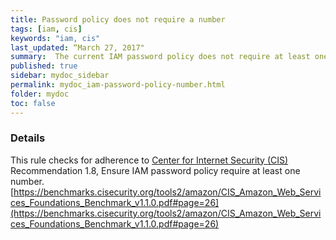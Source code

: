 ```yaml
---
title: Password policy does not require a number
tags: [iam, cis]
keywords: "iam, cis"
last_updated: “March 27, 2017"
summary:  The current IAM password policy does not require at least one number
published: true
sidebar: mydoc_sidebar
permalink: mydoc_iam-password-policy-number.html
folder: mydoc
toc: false
---
```


### Details  
This rule checks for adherence to [Center for Internet Security (CIS)](https://www.cisecurity.org/) Recommendation 1.8,  Ensure IAM password policy require at least one number. [https://benchmarks.cisecurity.org/tools2/amazon/CIS_Amazon_Web_Services_Foundations_Benchmark_v1.1.0.pdf#page=26](https://benchmarks.cisecurity.org/tools2/amazon/CIS_Amazon_Web_Services_Foundations_Benchmark_v1.1.0.pdf#page=26) 
